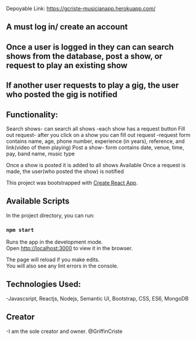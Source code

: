 Depoyable Link:
https://gcriste-musicianapp.herokuapp.com/

## A must log in/ create an account
## Once a user is logged in they can can search shows from the database, post a show, or request to play an existing show
## If another user requests to play a gig, the user who posted the gig is notified 

## Functionality:
Search shows- can search all shows
            -each show has a request button
Fill out request- after you click on a show you can fill out request
        -request form contains name, age, phone number, experience (in years), reference, and link(video of them playing)
Post a show- form contains date, venue, time, pay, band name, music type

Once a show is posted it is added to all shows Available
Once a request is made, the user(who posted the show) is notified

This project was bootstrapped with [Create React App](https://github.com/facebook/create-react-app).

## Available Scripts

In the project directory, you can run:

### `npm start`

Runs the app in the development mode.<br>
Open [http://localhost:3000](http://localhost:3000) to view it in the browser.

The page will reload if you make edits.<br>
You will also see any lint errors in the console.


## Technologies Used:
-Javascsript, Reactjs, Nodejs, Semantic UI, Bootstrap, CSS, ES6, MongoDB

## Creator
-I am the sole creator and owner. @GriffinCriste
